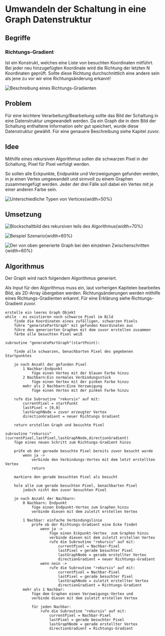 # Umwandeln der Schaltung in eine Graph Datenstruktur

## Begriffe

### Richtungs-Gradient
Ist ein Konstrukt, welches eine Liste von besuchten Koordinaten mitführt. Bei jeder neu hinzugefügten Koordinate wird die Richtung der letzten N Koordinaten geprüft. Sollte diese Richtung durchschnittlich eine andere sein als jene zu vor wir eine Richtungsänderung erkannt!

![Beschreibung eines Richtungs-Gradienten](.\Dateien\RichtungsGradient.png) 

## Problem
Für eine leichtere Verarbeitung/Bearbeitung sollte das Bild der Schaltung in eine Datenstruktur umgewandelt werden. Da ein Graph die in dem Bild der Schaltung enthaltene Information sehr gut speichert, wurde diese Datenstruktur gewählt. Für eine genauere Beschreibung siehe Kapitel zuvor.

## Idee
Mithilfe eines rekursiven Algorithmus sollen die schwarzen Pixel in der Schaltung, Pixel für Pixel verfolgt werden.

So sollen alle Eckpunkte, Endpunkte und Verzweigungen gefunden werden, in je einen Vertex umgewandelt und sinnvoll zu einem Graphen zusammengefügt werden. Jeder der drei Fälle soll dabei ein Vertex mit je einer anderen Farbe sein.

![Unterschiedliche Typen von Vertices](.\Dateien\SchaltungBild1.png){width=50%}


## Umsetzung

![Blockschaltbild des rekursiven teils des Algorithmus](.\Dateien\AlgorithmusBlockschaltbild.png){width=70%}

![Beispiel Szenario](.\Dateien\AlgorithmusBild1.png){width=60%}

![Der von oben generierte Graph bei den einzelnen Zwischenschritten](.\Dateien\AlgorithmusBild2.png){width=60%}

## Algorithmus

Der Graph wird nach folgendem Algorithmus generiert.

Als Input für den Algorithmus muss ein, laut vorherigen Kapitelen bearbeites Bild, als 2D-Array übergeben werden.
Richtungsänderungen werden mithilfe eines Richtungs-Gradienten erkannt. Für eine Erklärung siehe Richtungs-Gradient zuvor.

```
erstelle ein leeres Graph Objekt
while - es existieren noch schwarze Pixel im Bild
	finde die Koordinaten eines zufälligen, schwarzen Pixels
	führe "generatePartGraph" mit gefunden Koordinaten aus
	führe den generierten Graphen mit dem zuvor erstellen zusammen
	färbe alle besuchten Pixel weiß
```

```
subroutine "generatePartGraph"(startPoint):

	finde alle schwarzen, benachbarten Pixel des gegebenen Startpunktes

	je nach Anzahl der gefunden Pixel
	 	1 Nachbar:Endpunkt
			füge einen Vertex mit der blauen Farbe hinzu
	 	2 Nachbarn:Ein normales Verbindungsstück
		 	füge einen Vertex mit der pinken Farbe hinzu
	 	mehr als 2 Nachbarn:Eine Verzweigung
			füge einen Vertex mit der pinken Farbe hinzu

	rufe die Subroutine "rekursiv" auf mit:
		currentPixel = startPunkt
		lastPixel = [0,0]
		lastGraphNode = zuvor erzeugter Vertex
		directionGradient = neuer Richtungs Gradient

	return erstellen Graph und besuchte Pixel

```

```
subroutine "rekursiv"(currentPixel,lastPixel,lastGraphNode,directionGradient)
	füge eines neuen Schritt zum Richtungs-Gradient hinzu

	prüfe ob der gereade besuchte Pixel bereits zuvor besucht wurde
		wenn ja ->
			verbinde den Verbindungs-Vertex mit dem letzt erstellten Vertex
			return

	markiere den gerade besuchten Pixel als besucht

	hole alle zum gerade besuchten Pixel, benachbarten Pixel
		jedoch nicht den zuvor besuchten Pixel

	je nach Anzahl der Nachbarn:
		0 Nachbarn: Endpunkt
			füge einen Endpunkt-Vertex zum Graphen hinzu
			verbinde diesen mit dem zuletzt erstellen Vertex

		1 Nachbar: einfache Verbindungslinie
			prüfe ob der Richtungs-Gradient eine Ecke findet
				wenn ja ->
					füge einen Eckpunkt-Vertex  zum Graphen hinzu
					verbinde diesen mit dem zuletzt erstellen Vertex
					rufe die Subroutine "rekursiv" auf mit:
						currentPixel = Nachbar-Pixel
						lastPixel = gerade besuchter Pixel
						lastGraphNode = gerade erstellter Vertex
						directionGradient = neuer Richtungs-Gradient
				wenn nein -> 
	            	rufe die Subroutine "rekursiv" auf mit:
						currentPixel = Nachbar-Pixel
						lastPixel = gerade besuchter Pixel
						lastGraphNode = zuletzt erstellter Vertex
						directionGradient = Richtungs-Gradient
		mehr als 1 Nachbar:
			füge dem Graphen einen Verzweigungs-Vertex und
			verbinde diesen mit dem zuletzt erstellen Vertex
	
	        für jeden Nachbar:
	        	rufe die Subroutine "rekursiv" auf mit:
					currentPixel = Nachbar-Pixel
					lastPixel = gerade besuchter Pixel
					lastGraphNode = gerade erstellter Vertex
					directionGradient = Richtungs-Gradient
```